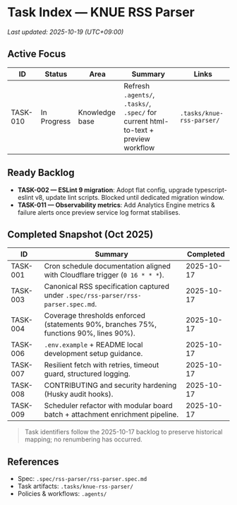 # Task Index — KNUE RSS Parser

_Last updated: 2025-10-19 (UTC+09:00)_

## Active Focus
| ID | Status | Area | Summary | Links |
| --- | --- | --- | --- | --- |
| TASK-010 | In Progress | Knowledge base | Refresh `.agents/`, `.tasks/`, `.spec/` for current html-to-text + preview workflow | `.tasks/knue-rss-parser/` |

## Ready Backlog
- **TASK-002 — ESLint 9 migration**: Adopt flat config, upgrade typescript-eslint v8, update lint scripts. Blocked until dedicated migration window.
- **TASK-011 — Observability metrics**: Add Analytics Engine metrics & failure alerts once preview service log format stabilises.

## Completed Snapshot (Oct 2025)
| ID | Summary | Completed |
| --- | --- | --- |
| TASK-001 | Cron schedule documentation aligned with Cloudflare trigger (`0 16 * * *`). | 2025-10-17 |
| TASK-003 | Canonical RSS specification captured under `.spec/rss-parser/rss-parser.spec.md`. | 2025-10-17 |
| TASK-004 | Coverage thresholds enforced (statements 90%, branches 75%, functions 90%, lines 90%). | 2025-10-17 |
| TASK-006 | `.env.example` + README local development setup guidance. | 2025-10-17 |
| TASK-007 | Resilient fetch with retries, timeout guard, structured logging. | 2025-10-17 |
| TASK-008 | CONTRIBUTING and security hardening (Husky audit hooks). | 2025-10-17 |
| TASK-009 | Scheduler refactor with modular board batch + attachment enrichment pipeline. | 2025-10-17 |

> Task identifiers follow the 2025-10-17 backlog to preserve historical mapping; no renumbering has occurred.

## References
- Spec: `.spec/rss-parser/rss-parser.spec.md`
- Task artifacts: `.tasks/knue-rss-parser/`
- Policies & workflows: `.agents/`
